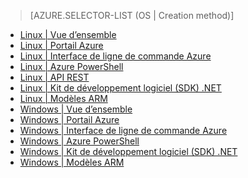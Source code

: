> [AZURE.SELECTOR-LIST (OS | Creation method)]
- [Linux | Vue d’ensemble](hdinsight-hadoop-provision-linux-clusters.md)
- [Linux | Portail Azure](hdinsight-hadoop-create-linux-clusters-portal.md)
- [Linux | Interface de ligne de commande Azure](hdinsight-hadoop-create-linux-clusters-azure-cli.md)
- [Linux | Azure PowerShell](hdinsight-hadoop-create-linux-clusters-azure-powershell.md)
- [Linux | API REST](hdinsight-hadoop-create-linux-clusters-curl-rest.md)
- [Linux | Kit de développement logiciel (SDK) .NET](hdinsight-hadoop-create-linux-clusters-dotnet-sdk.md)
- [Linux | Modèles ARM](hdinsight-hadoop-create-linux-clusters-arm-templates.md)
- [Windows | Vue d’ensemble](hdinsight-provision-clusters.md)
- [Windows | Portail Azure](hdinsight-hadoop-create-windows-clusters-portal.md)
- [Windows | Interface de ligne de commande Azure](hdinsight-hadoop-create-windows-clusters-cli.md)
- [Windows | Azure PowerShell](hdinsight-hadoop-create-windows-clusters-powershell.md)
- [Windows | Kit de développement logiciel (SDK) .NET](hdinsight-hadoop-create-windows-clusters-dotnet-sdk.md)
- [Windows | Modèles ARM](hdinsight-hadoop-create-windows-clusters-arm-templates.md)

<!------HONumber=AcomDC_0309_2016-->